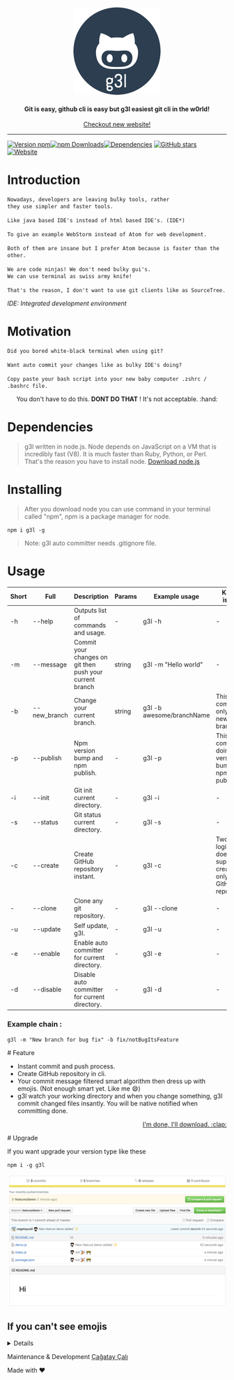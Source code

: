 <h3 align="center">
  <img src="images/g3l_midnight.png" alt="g3l logo" />
</h3>
<h4 align="center">
  Git is easy, github cli is easy but <b>g3l</b> easiest git cli in the w0rld!
</h4>
<p align="center">
    <a href="https://g3l.download">Checkout new website!</a>
</p>

------------------
[![Version npm](https://img.shields.io/npm/v/g3l.svg?style=flat-square)](https://www.npmjs.com/package/g3l)[![npm Downloads](https://img.shields.io/npm/dm/g3l.svg?style=flat-square)](https://www.npmjs.com/package/g3l)[![Dependencies](https://img.shields.io/david/svtek/g3l.svg?style=flat-square)](https://david-dm.org/svtek/g3l.svg)
[![GitHub stars](https://img.shields.io/github/stars/svtek/g3l.svg?style=social&label=Star&maxAge=2592000)]()
[![Website](https://img.shields.io/website-up-down-green-red/https/g3l.download.svg?maxAge=2592000?style=flat-square)]()
<!-- [![NPM](https://nodei.co/npm/g3l.png?downloads=true&downloadRank=true&stars=true)](https://nodei.co/npm/g3l/) -->


# Introduction

    Nowadays, developers are leaving bulky tools, rather
    they use simpler and faster tools.

    Like java based IDE's instead of html based IDE's. (IDE*)

    To give an example WebStorm instead of Atom for web development.

    Both of them are insane but I prefer Atom because is faster than the other.

    We are code ninjas! We don't need bulky gui's.
    We can use terminal as swiss army knife!

    That's the reason, I don't want to use git clients like as SourceTree.


<i>IDE: Integrated development environment</i>

# Motivation

    Did you bored white-black terminal when using git?

    Want auto commit your changes like as bulky IDE's doing?

    Copy paste your bash script into your new baby computer .zshrc / .bashrc file.

<p align="center">
You don't have to do this. <b>DONT DO THAT</b> !
It's not acceptable. :hand:
</p>


# Dependencies

> g3l written in node.js. Node depends on  JavaScript on a VM that is incredibly fast (V8). It is much faster than Ruby, Python, or Perl.
That's the reason you have to install node.
[Download node.js](https://nodejs.org/en/download/)

# Installing

> After you download node you can use command in your terminal called "npm", npm is a package manager for node.

```
npm i g3l -g
```

> Note: g3l auto committer needs .gitignore file.

# Usage
| Short | Full | Description | Params | Example usage | Known issues |
|-------|--------------|----------------------------------------------------------|--------|---------------------------|-----------------------------------------------------------------------|
| -h | --help | Outputs list of commands and usage. | - | g3l -h | - |
| -m | --message | Commit your changes on git then push your current branch | string | g3l -m "Hello world" | - |
| -b | --new_branch | Change your current branch. | string | g3l -b awesome/branchName | This command only create new branch. |
| -p | --publish | Npm version bump and npm publish. | - | g3l -p | This command doing version bump with npm publish. |
| -i | --init | Git init current directory. | - | g3l -i | - |
| -s | --status | Git status current directory. | - | g3l -s | - |
| -c | --create | Create GitHub repository instant. | - | g3l -c | Two factor logins doesn't supporting, creates only GitHub repository. |
| - | --clone | Clone any git repository. | - | g3l --clone | - |
| -u | --update | Self update, g3l. | - | g3l -u | - |
| -e | --enable | Enable auto committer for current directory. | - | g3l -e | - |
| -d | --disable | Disable auto committer for current directory. | - | g3l -d | - |

### Example chain :
```
g3l -m "New branch for bug fix" -b fix/notBugItsFeature
```

# Feature          
+ Instant commit and push process.
+ Create GitHub repository in cli.
+ Your commit message filtered smart algorithm then dress up with emojis. (Not enough smart yet. Like me :smile:)
+ g3l watch your working directory and when you change something, g3l commit changed files insantly. You will be native notified when committing done.

<p align="right"><a href="#top">I'm done, I'll download. :clap:</a></p>

# Upgrade

If you want upgrade your version type like these

```
npm i -g g3l
```

![Demo](images/demo.png)

## If you can't see emojis
<details>
  ### Manual install on any Linux
  Install for the current user without root:
  ```sh
  # 1. Download the latest version
  wget https://github.com/eosrei/emojione-color-font/releases/download/v1.3/EmojiOneColor-SVGinOT-Linux-1.3.tar.gz
  # 2. Uncompress the file
  tar zxf EmojiOneColor-SVGinOT-Linux-1.3.tar.gz
  # 3. Run the installer
  cd EmojiOneColor-SVGinOT-Linux-1.3
  ./install.sh
  ```

  ### Install on Ubuntu Linux
  Launchpad PPA: https://launchpad.net/~eosrei/+archive/ubuntu/fonts

  ```sh
  sudo apt-add-repository ppa:eosrei/fonts
  sudo apt-get update
  sudo apt-get install fonts-emojione-svginot
  ```

  Useful: [Emojione Picker for Ubuntu][13]
  [13]: https://github.com/gentakojima/emojione-picker-ubuntu

  ### Install on Arch Linux
  AUR package: https://aur.archlinux.org/packages/emojione-color-font/

  ```sh
  yaourt -S emojione-color-font
  ```

  ### Install on Gentoo Linux
  Gentoo repository: https://github.com/jorgicio/jorgicio-gentoo

  ```sh
  # Install layman using Portage with USE="git" enabled, the default.
  emerge layman
  # Add the repo.
  layman -s jorgicio
  # Install the package.
  emerge emojione-color-font
  ```

  ## Install on OS X
  There are three install options for OS X. Both SVGinOT versions are available
  from releases: https://github.com/eosrei/emojione-color-font/releases

  1. `EmojiOneColor-SVGinOT-1.3.zip` - The regular version of the font
     installs like any other font and can be specifically selected, but OS X will
     default to the `Apple Color Emoji` font for emojis.
  2. ` EmojiOneColor-SVGinOT-OSX-1.3.zip` - A hack to replace the `Apple
     Color Emoji` font by [using the same internal name][14]. Install and accept
     the warning in Font Book.
  3. `emojione-apple.ttf` - A SBIX bitmap Apple-format EmojiOne color font is
     [available in the emojione project][15].

  [14]:http://www.macissues.com/2014/11/21/how-to-change-the-default-system-font-in-mac-os-x/
  [15]:https://github.com/Ranks/emojione/tree/master/assets/fonts

  *Reiterating: Only FireFox supports the SVGinOT color emoji for now. Safari and
  Chrome will use the fallback black and white emoji.*

  ## Install on Windows

  There are two install options for Windows. Both SVGinOT versions are available
  from releases: https://github.com/eosrei/emojione-color-font/releases

  ### Standard install

  The regular version of the font installs like any other font and can be
  specifically selected, but Windows will default to the `Segoe UI Emoji`
  font for emoji characters. Download:
  https://github.com/eosrei/emojione-color-font/releases/download/v1.3/EmojiOneColor-SVGinOT-1.3.zip

  ### Replace the default Windows emoji fonts

  Windows 7, 8, 10 use emoji from both Segoe UI Symbol and Segoe UI Emoji. We
  need to replace both fonts, but keep the existing symbol characters from
  Segoe UI Symbol.

  This package contains an install script that will generate both fonts (or
  in Windows 7, just Segoe UI Symbol) and install them for you. Running the
  install script requires both [Python][16] and pip in the PATH.

  1. Download the most recent Python 3 for Windows: https://www.python.org/downloads/windows/
  2. Start the installer, select "Add Python 3.5 to PATH" and finish the install process.
  3. Download EmojiOne Color Windows package from releases:
  https://github.com/eosrei/emojione-color-font/releases/download/v1.3/EmojiOneColor-SVGinOT-1.3-Win.zip
  4. Uncompress the file.
  5. Open the new EmojiOneColor directory.
  7. Run install.cmd. *Note: This will take some time.*
  8. Install both new fonts when requested.
  9. Done!

  [16]:https://www.python.org/downloads/windows/

  *Reiterating: Only FireFox supports the SVGinOT color emoji for now. IE and
  Chrome will use the fallback black and white emoji.*

  <i>Added by [Barış Esen](http://github.com/barisesen) :+1: </i>

</details>

Maintenance & Development [Çağatay Çalı](http://github.com/cagataycali)

Made with :heart:
